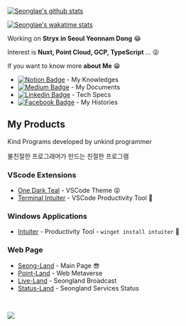 [![Seonglae's github stats](https://github-readme-stats.vercel.app/api?username=sungle3737&show_icons=true&title_color=fff&icon_color=7997ff&text_color=9f9f9f&bg_color=151515)](https://github.com/sungle3737)

[![Seonglae's wakatime stats](https://github-readme-stats.vercel.app/api/wakatime?username=seonglae&show_icons=true&title_color=fff&icon_color=7997ff&text_color=9f9f9f&bg_color=151515&v=2)](https://github.com/anuraghazra/github-readme-stats)

<!--- 
[![Top Langs](https://github-readme-stats.vercel.app/api/top-langs/?username=sungle3737&layout=compact&show_icons=true&title_color=fff&icon_color=7997ff&text_color=9f9f9f&bg_color=151515)](https://github.com/anuraghazra/github-readme-stats)
--->

Working on **Stryx in Seoul Yeonnam Dong** 😂

Interest is **Nuxt, Point Cloud, GCP, TypeScript** ... 😜

If you want to know more **about Me** 😁

   
  - [![Notion Badge](https://img.shields.io/badge/Notion-white?style=round-square&logo=notion&logoColor=black&link=https://doc.seongland.com)](https://doc.seongland.com) - My Knowledges
   - [![Medium Badge](https://img.shields.io/badge/Medium-black?style=round-square&logo=medium&logoColor=white&link=https://seongland.medium.com)]( https://seongland.medium.com/) - My Documents
  - [![Linkedin Badge](https://img.shields.io/badge/LinkedIn-blue?style=round-square&logo=LinkedIn&logoColor=white&link=https://www.linkedin.com/in/sungle3737/)](https://www.linkedin.com/in/sungle3737/) - Tech Specs
  - [![Facebook Badge](https://img.shields.io/badge/Facebook-1877f2?style=round-square&logo=facebook&logoColor=white&link=https://www.facebook.com/profile.php?id=100006296858033)](https://www.facebook.com/profile.php?id=100006296858033) - My Histories

 


## My Products
Kind Programs developed by unkind programmer

불친절한 프로그래머가 만드는 친절한 프로그램

###  VScode Extensions
- [One Dark Teal](https://marketplace.visualstudio.com/items?itemName=seonglae.one-dark-teal) - VSCode Theme 😝
- [Terminal Intuiter](https://marketplace.visualstudio.com/items?itemName=seonglae.terminal-intuiter) - VSCode Productivity Tool 🤗

### Windows Applications
- [Intuiter](https://github.com/sungle3737/intuiter) - Productivity Tool - `winget install intuiter` 🤗

### Web Page
- [Seong-Land](https://seongland.com) - Main Page 😎
- [Point-Land](https://point.seongland.com) - Web Metaverse
- [Live-Land](https://live.seongland.com) - Seongland Broadcast
- [Status-Land](https://status.seongland.com) - Seongland Services Status

<br/>

<a href="https://www.buymeacoffee.com/seongland">	<a href="https://www.buymeacoffee.com/seongland">
   <img src="https://img.buymeacoffee.com/button-api/?text=Buy me a coffee&emoji=☕&slug=seongland&button_colour=40DCA5&font_colour=ffffff&font_family=Lato&outline_colour=000000&coffee_colour=FFDD00">
</a>
